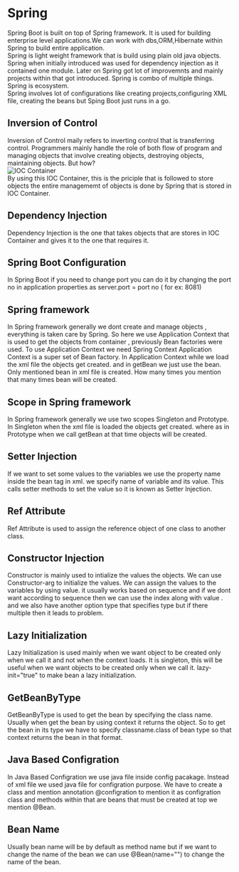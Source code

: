 # **Spring**<br/>
  Spring Boot is built on top of Spring framework. It is used for building enterprise level applications.We can work with dbs,ORM,Hibernate within Spring to build entire application.<br/>
    Spring is light weight framework that is build using plain old java objects. Spring when initially introduced was used for dependency injection as it contained one module. Later on Spring got lot of improvemnts and mainly projects within that got introduced. Spring is combo of multiple things. Spring is ecosystem.<br/>
    Spring involves lot of configurations like creating projects,configuring XML file, creating the beans but Sping Boot just runs in a go. 
## Inversion of Control
Inversion of Control maily refers to inverting control that is transferring control. Programmers mainly handle the role of both flow of program and managing objects that involve creating objects, destroying objects, maintaining objects. But how? <br/>
![IOC Container](https://github.com/user-attachments/assets/f79b932c-e962-48be-9083-4fc2423bf6de)<br/>
By using this IOC Container, this is the priciple that is followed to store objects the entire managememt of objects is done by Spring that is stored in IOC Container.<br/>
## Dependency Injection
Dependency Injection is the one that takes objects that are stores in IOC Container and gives it to the one that requires it. 

## Spring Boot Configuration
In Spring Boot if you need to change port you can do it by changing the port no in application properties as server.port = port no ( for ex: 8081)


## Spring framework
In Spring framework generally we dont create and manage objects , everything is taken care by Spring. So here we use Application Context that is used to get the objects from container , previously Bean factories were used.
To use Application Context we need Spring Context
Application Context is a super set of Bean factory.
In Application Context while we load the xml file the objects get created. and in getBean we just use the bean.
Only mentioned bean in xml file is created. How many times you mention that many times bean will be created. 

## Scope in Spring framework
In Spring framework generally we use two scopes Singleton and Prototype. In Singleton when the xml file is loaded the objects get created. where as in Prototype when we call getBean at that time objects will be created. 

## Setter Injection
If we want to set some values to the variables we use the property name inside the bean tag in xml. we specify name of variable and its value. This calls setter methods to set the value so it is known as Setter Injection.

<property name ="" class=""/>

## Ref Attribute
Ref Attribute is used to assign the reference object of one class to another class. 

## Constructor Injection
Constructor is mainly used to intialize the values the objects. We can use Constructor-arg to initialize the values. 
We can assign the values to the variables by using value. it usually works based on sequence and if we dont want according to sequence then we can use the index along with value . and we also have another option type that specifies type but if there multiple then it leads to problem.

## Lazy Initialization
Lazy Initialization is used mainly when we want object to be created only when we call it and not when the context loads. It is singleton, this will be useful when we want objects to be created only when we call it. lazy-init="true" to make bean a lazy initialization.

## GetBeanByType
GetBeanByType is used to get the bean by specifying the class name. Usually when get the bean by using context it returns the object. So to get the bean in its type we have to specify classname.class of bean type so that context returns the bean in that format.

## Java Based Configration
In Java Based Configration we use java file inside config pacakage. Instead of xml file we used java file for configration purpose. We have to create a class and mention annotation @configration to mention it as configration class and methods within that are beans that must be created at top we mention @Bean.

## Bean Name
Usually bean name will be by default as method name but if we want to change the name of the bean we can use @Bean(name="") to change the name of the bean.
